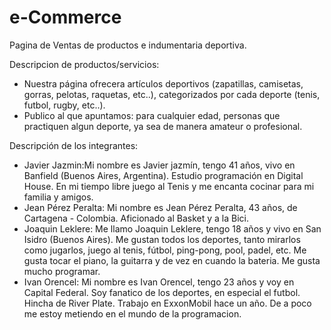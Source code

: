 # e-Commerce
Pagina de Ventas de productos e indumentaria deportiva.

Descripcion de productos/servicios:
- Nuestra página ofrecera artículos deportivos (zapatillas, camisetas, gorras, pelotas, raquetas, etc..), categorizados por cada deporte (tenis, futbol, rugby, etc..).
- Publico al que apuntamos: para cualquier edad, personas que practiquen algun deporte, ya sea de manera amateur o profesional.

Descripción de los integrantes:
- Javier Jazmin:Mi nombre es Javier jazmín, tengo 41 años, vivo en Banfield (Buenos Aires, Argentina). Estudio programación en Digital House. En mi tiempo libre juego al Tenis y me encanta cocinar para mi familia y amigos.
- Jean Pérez Peralta: Mi nombre es Jean Pérez Peralta, 43 años, de Cartagena - Colombia. Aficionado al Basket y a la Bici.
- Joaquin Leklere: Me llamo Joaquin Leklere, tengo 18 años y vivo en San Isidro (Buenos Aires). Me gustan todos los deportes, tanto mirarlos como jugarlos, juego al tenis, fútbol, ping-pong, pool, padel, etc. Me gusta tocar el piano, la guitarra y de vez en cuando la bateria. Me gusta mucho programar.
- Ivan Orencel: Mi nombre es Ivan Orencel, tengo 23 años y voy en Capital Federal. Soy fanatico de los deportes, en especial el futbol. Hincha de River Plate. Trabajo en ExxonMobil hace un año. De a poco me estoy metiendo en el mundo de la programacion.
